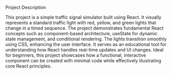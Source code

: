 Project Description

This project is a simple traffic signal simulator built using React. It visually represents a standard traffic light with red, yellow, and green lights that change in a timed sequence. The project demonstrates fundamental React concepts such as component-based architecture, useState for dynamic state management, and conditional rendering. The lights transition smoothly using CSS, enhancing the user interface. It serves as an educational tool for understanding how React handles real-time updates and UI changes. Ideal for beginners, this project showcases how a functional, interactive component can be created with minimal code while effectively illustrating core React principles.
